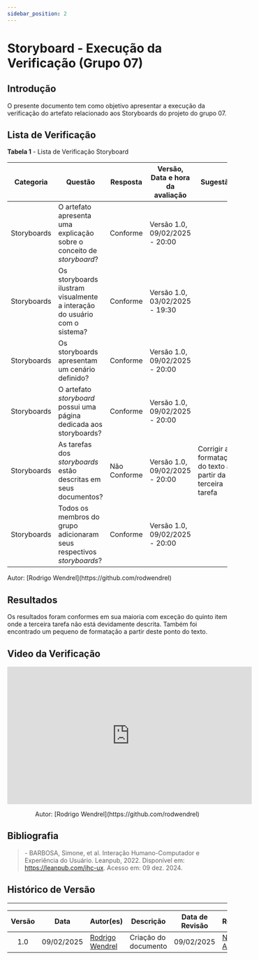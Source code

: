 ```yaml
---
sidebar_position: 2
---
```


# Storyboard - Execução da Verificação (Grupo 07)

## Introdução

O presente documento tem como objetivo apresentar a execução da verificação do artefato relacionado aos Storyboards do projeto do grupo 07.

## Lista de Verificação

<p style={{ textAlign: 'center', fontSize: '18px' }}><b>Tabela 1</b> - Lista de Verificação Storyboard</p>

| Categoria    | Questão | Resposta | Versão, Data e hora da avaliação | Sugestão | Observação |
|-------------|---------|----------|----------------------------------|-----------|------------|
| Storyboards | O artefato apresenta uma explicação sobre o conceito de *storyboard*? | Conforme | Versão 1.0, 09/02/2025 - 20:00 | | |
| Storyboards | Os storyboards ilustram visualmente a interação do usuário com o sistema? | Conforme | Versão 1.0, 03/02/2025 - 19:30 | | |
| Storyboards | Os storyboards apresentam um cenário definido? | Conforme | Versão 1.0, 09/02/2025 - 20:00 |  | |
| Storyboards | O artefato *storyboard* possui uma página dedicada aos storyboards? | Conforme | Versão 1.0, 09/02/2025 - 20:00 |  | |
| Storyboards | As tarefas dos *storyboards* estão descritas em seus documentos? | Não Conforme | Versão 1.0, 09/02/2025 - 20:00 | Corrigir a formatação do texto a partir da terceira tarefa | A terceira tarefa não está devidamente descrita. |
| Storyboards | Todos os membros do grupo adicionaram seus respectivos *storyboards*? | Conforme | Versão 1.0, 09/02/2025 - 20:00 |  | |




<p style={{ textAlign: 'center', fontSize: '17px' }}>Autor: [Rodrigo Wendrel](https://github.com/rodwendrel) </p>

## Resultados

Os resultados foram conformes em sua maioria com exceção do quinto item onde a terceira tarefa não está devidamente descrita. Também foi encontrado um pequeno de formatação a partir deste ponto do texto.

## Video da Verificação 
<center>
<iframe width="560" height="315" src="https://www.youtube.com/embed/N754XqbMIeU?si=kkbYCfyokkImWoqo" title="YouTube video player" frameborder="0" allow="accelerometer; autoplay; clipboard-write; encrypted-media; gyroscope; picture-in-picture; web-share" referrerpolicy="strict-origin-when-cross-origin" allowfullscreen></iframe>

<p style={{ textAlign: 'center', fontSize: '17px' }}>Autor: [Rodrigo Wendrel](https://github.com/rodwendrel) </p>

</center>

## Bibliografia

> \- BARBOSA, Simone, et al. Interação Humano-Computador e Experiência do Usuário. Leanpub, 2022. Disponível em: https://leanpub.com/ihc-ux. Acesso em: 09 dez. 2024.

## Histórico de Versão
---
| Versão | Data | Autor(es) | Descrição | Data de Revisão | Revisor(es) |
|:---:|:---:|---|---|:---:|---|
| 1.0 | 09/02/2025 | [Rodrigo Wendrel](https://github.com/rodwendrel) | Criação do documento | 09/02/2025 |[Necivaldo Amaral](https://github.com/junioramaral22)|